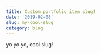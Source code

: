 ```yaml
---
title: Custom portfolio item slug!
date: '2019-02-08'
slug: my-cool-slug
category: blog
---
```

yo yo yo, cool slug!
